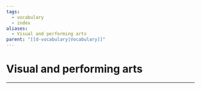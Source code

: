 ```yaml
---
tags:
  - vocabulary
  - index
aliases:
  - Visual and performing arts
parent: "[[d-vocabulary|Vocabulary]]"
---
```

# Visual and performing arts
---
